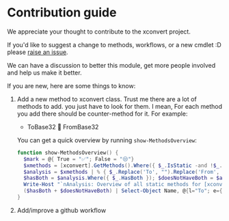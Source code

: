 # Contribution guide

We appreciate your thought to contribute to the xconvert project.

If you'd like to suggest a change to methods, workflows, or a new cmdlet :D
please
[raise an issue](https://github.com/alainQtec/cliHelper.XConvert/issues/new).

We can have a discussion to better this module, get more people involved and
help us make it better.

If you are new, here are some things to know:

1. Add a new method to xconvert class. Trust me there are a lot of methods to
   add. you just have to look for them. I mean, For each method you add there
   should be counter-method for it. For example:
   - ToBase32 💱 FromBase32

   You can get a quick overview by running `show-MethodsOverview`:

   ```PowerShell
   function show-MethodsOverview() {
     $mark = @{ True = "✅"; False = "😒"}
     $xmethods = [xconvert].GetMethods().Where({ $_.IsStatic -and !$_.IsHideBySig }).name | Sort-Object -Unique;
     $analysis = $xmethods | % { $_.Replace('To', "").Replace('From', "") } | Sort-Object -Unique | Select-Object @{l="Name"; e={$_} }, @{l='HasBoth'; e={ $xmethods -contains "To$_" -and $xmethods -contains "From$_" }};
     $hasBoth = $analysis.Where({ $_.HasBoth }); $doesNotHaveBoth = $analysis.Where({ !$_.HasBoth });
     Write-Host "`nAnalysis: Overview of all static methods for [xconvert]" -f Green;
     ($hasBoth + $doesNotHaveBoth) | Select-Object Name, @{l="To"; e={ $mark[[string]($xmethods -contains "To$($_.Name)")] }}, @{l="From"; e={ $mark[[string]($xmethods -contains "From$($_.Name)")] } } | Format-Table
   }
   ```

2. Add/improve a github workflow
